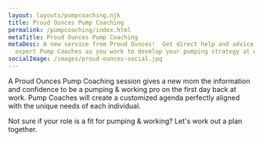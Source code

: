 ```yaml
---
layout: layouts/pumpcoaching.njk
title: Proud Ounces Pump Coaching
permalink: /pumpcoaching/index.html
metaTitle: Proud Ounces Pump Coaching
metaDesc: A new service from Proud Ounces!  Get direct help and advice from our
  expert Pump Coaches as you work to develop your pumping strategy at work.
socialImage: /images/proud-ounces-social.jpg
---
```

A Proud Ounces Pump Coaching session gives a new mom the information and confidence to be a pumping & working pro on the first day back at work. Pump Coaches will create a customized agenda perfectly aligned with the unique needs of each individual. 

Not sure if your role is a fit for pumping & working? Let's work out a plan together.